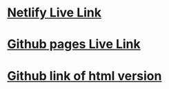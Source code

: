 # [Netlify Live Link](fashion-blog-cm.netlify.app)

# [Github pages Live Link](ttps://cmcgill436.github.io/Fashion-Blog/)

# [Github link of html version](ghttps://github.com/cmcgill436/Fashion-Blog)
